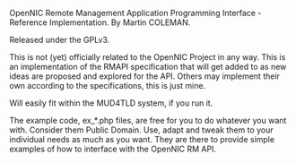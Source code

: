 OpenNIC Remote Management Application Programming Interface - Reference Implementation.
By Martin COLEMAN.

Released under the GPLv3.

This is not (yet) officially related to the OpenNIC Project in any way. This is an implementation of the RMAPI specification that will get added to as new ideas are proposed and explored for the API. Others may implement their own according to the specifications, this is just mine.

Will easily fit within the MUD4TLD system, if you run it.

The example code, ex_*.php files, are free for you to do whatever you want with. Consider them Public Domain. Use, adapt and tweak them to your individual needs as much as you want. They are there to provide simple examples of how to interface with the OpenNIC RM API.
